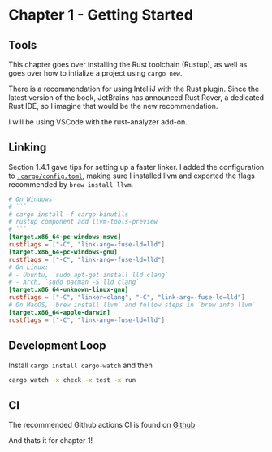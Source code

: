 # Chapter 1 - Getting Started

## Tools

This chapter goes over installing the Rust toolchain (Rustup), as well as goes over how to intialize a project using `cargo new`.

There is a recommendation for using IntelliJ with the Rust plugin.
Since the latest version of the book, JetBrains has announced Rust Rover, a dedicated Rust IDE, so I imagine that would be the new recommendation.

I will be using VSCode with the rust-analyzer add-on.

## Linking

Section 1.4.1 gave tips for setting up a faster linker.
I added the configuration to [`.cargo/config.toml`](https://github.com/joseph-lozano/zero2prod/tree/main/.cargo/config.toml), making sure I installed llvm and exported the flags recommended by `brew install llvm`.

````toml
# On Windows
# ```
# cargo install -f cargo-binutils
# rustup component add llvm-tools-preview
# ```
[target.x86_64-pc-windows-msvc]
rustflags = ["-C", "link-arg=-fuse-ld=lld"]
[target.x86_64-pc-windows-gnu]
rustflags = ["-C", "link-arg=-fuse-ld=lld"]
# On Linux:
# - Ubuntu, `sudo apt-get install lld clang`
# - Arch, `sudo pacman -S lld clang`
[target.x86_64-unknown-linux-gnu]
rustflags = ["-C", "linker=clang", "-C", "link-arg=-fuse-ld=lld"]
# On MacOS, `brew install llvm` and follow steps in `brew info llvm`
[target.x86_64-apple-darwin]
rustflags = ["-C", "link-arg=-fuse-ld=lld"]
````

## Development Loop

Install `cargo install cargo-watch` and then

```bash
cargo watch -x check -x test -x run
```

## CI

The recommended Github actions CI is found on [Github](https://gist.github.com/LukeMathWalker/5ae1107432ce283310c3e601fac915f3)

And thats it for chapter 1!
